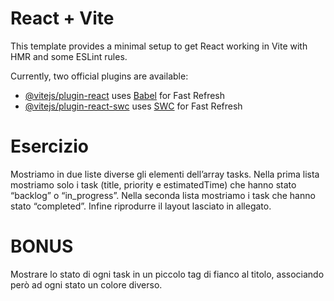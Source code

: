 # React + Vite

This template provides a minimal setup to get React working in Vite with HMR and some ESLint rules.

Currently, two official plugins are available:

- [@vitejs/plugin-react](https://github.com/vitejs/vite-plugin-react/blob/main/packages/plugin-react/README.md) uses [Babel](https://babeljs.io/) for Fast Refresh
- [@vitejs/plugin-react-swc](https://github.com/vitejs/vite-plugin-react-swc) uses [SWC](https://swc.rs/) for Fast Refresh


# Esercizio
Mostriamo in due liste diverse gli elementi dell’array tasks. Nella prima lista mostriamo solo i task (title, priority e estimatedTime) che hanno stato “backlog” o “in_progress”. Nella seconda lista mostriamo i task che hanno stato “completed”.
Infine riprodurre il layout lasciato in allegato.
# BONUS
Mostrare lo stato di ogni task in un piccolo tag di fianco al titolo, associando però ad ogni stato un colore diverso.